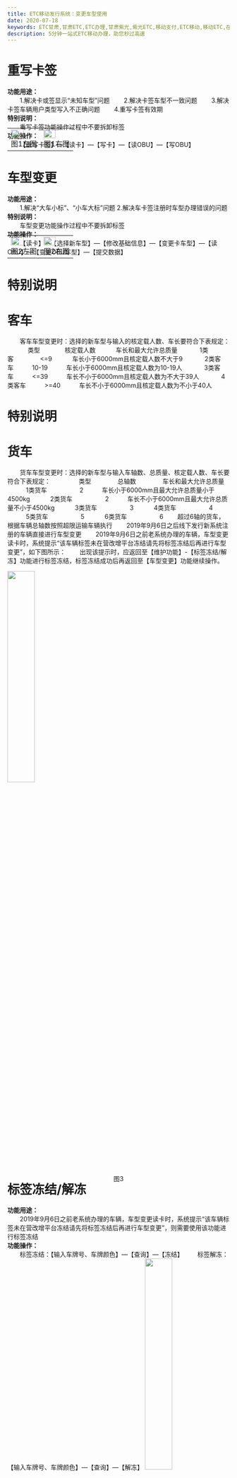 ```yaml
---
title: ETC移动发行系统：变更车型使用
date: 2020-07-18
keywords: ETC甘肃,甘肃ETC,ETC办理,甘肃紫光,紫光ETC,移动支付,ETC移动,移动ETC,在线充值,ETC办理,卡片办理,OBU办理,OBU激活,ETC手持终端,甘肃ETC办理,甘肃ETC发行,移动发行终端,ETC移动发行系统
description: 5分钟一站式ETC移动办理，助您秒过高速
---
```


# 重写卡签
<div style="font-weight:bold;">功能用途：</div></td>&emsp;&emsp;1.解决卡或签显示“未知车型”问题 
&emsp;&emsp;2.解决卡签车型不一致问题 
&emsp;&emsp;3.解决卡签车辆用户类型写入不正确问题 
&emsp;&emsp;4.重写卡签有效期
<div style="font-weight:bold;">特别说明：</div></td>&emsp;&emsp;重写卡签功能操作过程中不要拆卸标签
<div style="font-weight:bold;">功能操作：</div></td>&emsp;&emsp;【重写卡签】—【读卡】—【写卡】—【读OBU】—【写OBU】          
<table style="margin-top: -47px;">
 <td><img src="/pub-images/apply-27.png"  width="70%" /><div style="text-align:center;">图1左图</div></td>
 <td><img src="/pub-images/apply-28.png"  width="67%" /><div style="text-align:center;">图1右图</div></td>
</table>

# 车型变更
<div style="font-weight:bold;">功能用途：</div></td>&emsp;&emsp;1.解决“大车小标”、“小车大标”问题 2.解决车卡签注册时车型办理错误的问题
 <div style="font-weight:bold;">特别说明：</div></td>&emsp;&emsp;车型变更功能操作过程中不要拆卸标签
<div style="font-weight:bold;">功能操作：</div></td>&emsp;&emsp;【读卡】—【选择新车型】—【修改基础信息】—【变更卡车型】—【读OBU】—【变更OBU车型】—【提交数据】   
<table style="margin-top: -47px;">
 <td><img src="/pub-images/apply-29.png"  width="70%" /><div style="text-align:center;">图2左图</div></td>
 <td><img src="/pub-images/apply-30.png"  width="67%" /><div style="text-align:center;">图2右图</div></td>
</table>

# 特别说明
# 客车
&emsp;&emsp;客车车型变更时：选择的新车型与输入的核定载人数、车长要符合下表规定：
&emsp;&emsp;&emsp; 类型&emsp;&emsp;&emsp;&emsp;核定载人数            &emsp;&emsp;&emsp;车长和最大允许总质量
&emsp;&emsp;&emsp; 1类客&emsp;&emsp;&emsp;&emsp;         <=9      &emsp;&emsp;&emsp;车长小于6000mm且核定载人数不大于9
&emsp;&emsp;&emsp; 2类客车&emsp;&emsp;&emsp;10-19&emsp;&emsp;&emsp;车长小于6000mm且核定载人数为10-19人
&emsp;&emsp;&emsp; 3类客车&emsp;&emsp;&emsp;<=39&emsp;&emsp;&emsp;车长不小于6000mm且核定载人数为不大于39人
&emsp;&emsp;&emsp; 4类客车&emsp;&emsp;&emsp;>=40&emsp;&emsp;&emsp;车长不小于6000mm且核定载人数为不小于40人

# 特别说明
# 货车
&emsp;&emsp;货车车型变更时：选择的新车型与输入车轴数、总质量、核定载人数、车长要符合下表规定：
&emsp;&emsp;&emsp;&emsp; 类型&emsp;&emsp;&emsp;&emsp; 总轴数 &emsp;&emsp;&emsp;&emsp;车长和最大允许总质量
&emsp;&emsp;&emsp;1类货车 &emsp;&emsp;&emsp;&emsp;&emsp;2&emsp;&emsp;&emsp;车长小于6000mm且最大允许总质量小于4500kg
&emsp;&emsp;&emsp;2类货车 &emsp;&emsp;&emsp;&emsp;&emsp;2&emsp;&emsp;&emsp;车长不小于6000mm且最大允许总质量不小于4500kg
&emsp;&emsp;&emsp;3类货车 &emsp;&emsp;&emsp;&emsp;&emsp;3
&emsp;&emsp;&emsp;4类货车 &emsp;&emsp;&emsp;&emsp;&emsp;4
&emsp;&emsp;&emsp;5类货车 &emsp;&emsp;&emsp;&emsp;&emsp;5
&emsp;&emsp;&emsp;6类货车 &emsp;&emsp;&emsp;&emsp;&emsp;6
&emsp;&emsp;超过6轴的货车，根据车辆总轴数按照超限运输车辆执行
&emsp;&emsp;2019年9月6日之后线下发行新系统注册的车辆直接进行车型变更
&emsp;&emsp;2019年9月6日之前老系统办理的车辆，车型变更读卡时，系统提示“该车辆标签未在营改增平台冻结请先将标签冻结后再进行车型变更”，如下图所示：
&emsp;&emsp;出现该提示时，应返回至【维护功能】-【标签冻结/解冻】功能进行标签冻结，标签冻结成功后再返回至【车型变更】功能继续操作。
<table style="margin-top: -47px;">
<img src="/pub-images/apply-31.png"  width="35%" /><div style="text-align:center;">图3</div></td>
 </table>
 
 
# 标签冻结/解冻
<div style="font-weight:bold;">功能用途：</div></td>&emsp;&emsp;2019年9月6日之前老系统办理的车辆，车型变更读卡时，系统提示“该车辆标签未在营改增平台冻结请先将标签冻结后再进行车型变更”，则需要使用该功能进行标签冻结
<div style="font-weight:bold;">功能操作：</div></td>&emsp;&emsp;标签冻结：【输入车牌号、车牌颜色】—【查询】—【冻结】
  &emsp;&emsp;标签解冻：【输入车牌号、车牌颜色】—【查询】—【解冻】 
<table style="margin-top: -47px;">
<img src="/pub-images/apply-32.png"  width="35%" /><div style="text-align:center;">图4</div></td>
</table>


